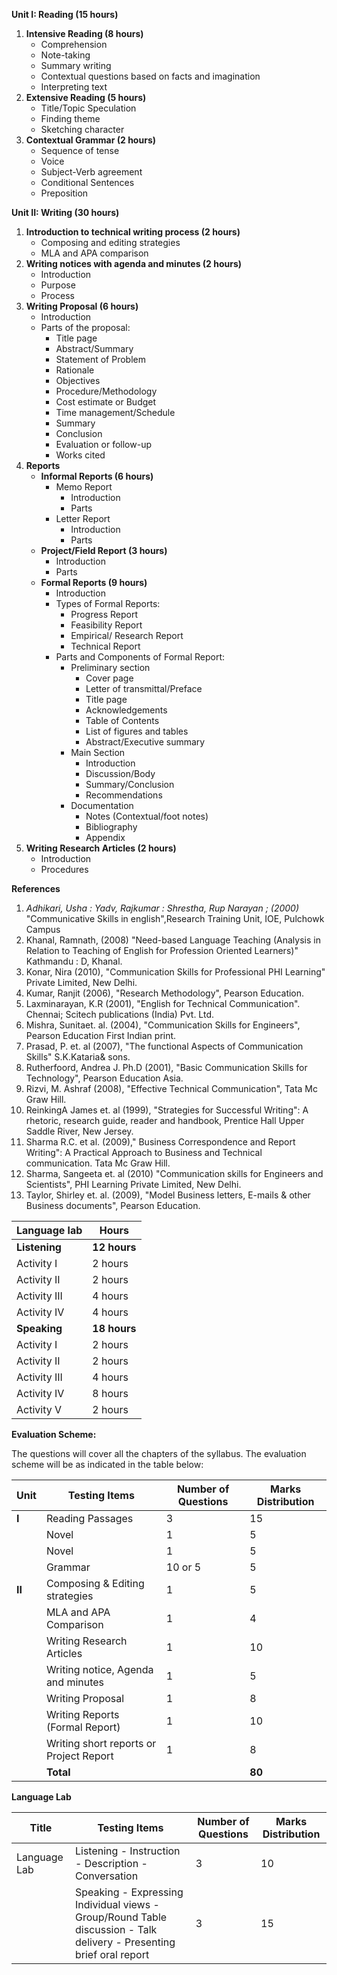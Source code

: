 **Unit I: Reading (15 hours)**

1. **Intensive Reading (8 hours)**
    * Comprehension
    * Note-taking
    * Summary writing
    * Contextual questions based on facts and imagination
    * Interpreting text
2. **Extensive Reading (5 hours)**
    * Title/Topic Speculation
    * Finding theme
    * Sketching character
3. **Contextual Grammar (2 hours)**
    * Sequence of tense
    * Voice
    * Subject-Verb agreement
    * Conditional Sentences
    * Preposition

**Unit II: Writing (30 hours)**

1. **Introduction to technical writing process (2 hours)**
    * Composing and editing strategies
    * MLA and APA comparison
2. **Writing notices with agenda and minutes (2 hours)**
    * Introduction
    * Purpose 
    * Process
3. **Writing Proposal (6 hours)**
    * Introduction
    * Parts of the proposal:
        * Title page
        * Abstract/Summary
        * Statement of Problem
        * Rationale
        * Objectives
        * Procedure/Methodology
        * Cost estimate or Budget
        * Time management/Schedule
        * Summary
        * Conclusion
        * Evaluation or follow-up
        * Works cited
4. **Reports**
    * **Informal Reports (6 hours)**
        * Memo Report
            * Introduction
            * Parts
        * Letter Report
            * Introduction
            * Parts
    * **Project/Field Report (3 hours)**
        * Introduction
        * Parts
    * **Formal Reports (9 hours)**
        * Introduction
        * Types of Formal Reports:
            * Progress Report
            * Feasibility Report
            * Empirical/ Research Report
            * Technical Report
        * Parts and Components of Formal Report:
            * Preliminary section 
                * Cover page
                * Letter of transmittal/Preface
                * Title page
                * Acknowledgements
                * Table of Contents
                * List of figures and tables
                * Abstract/Executive summary
            * Main Section
                * Introduction
                * Discussion/Body
                * Summary/Conclusion
                * Recommendations
            * Documentation
                * Notes (Contextual/foot notes)
                * Bibliography
                * Appendix
5. **Writing Research Articles (2 hours)**
    * Introduction
    * Procedures

**References**

1. *Adhikari, Usha : Yadv, Rajkumar : Shrestha, Rup Narayan ; (2000)* "Communicative Skills in english",Research Training Unit, IOE, Pulchowk Campus
2. Khanal, Ramnath, (2008) "Need-based Language Teaching (Analysis in Relation to Teaching of English for Profession Oriented Learners)" Kathmandu : D, Khanal.
3. Konar, Nira (2010), "Communication Skills for Professional PHI Learning" Private Limited, New Delhi.
4. Kumar, Ranjit (2006), "Research Methodology", Pearson Education. 
5. Laxminarayan, K.R (2001), "English for Technical Communication". Chennai; Scitech publications (India) Pvt. Ltd. 
6. Mishra, Sunitaet. al. (2004), "Communication Skills for Engineers", Pearson Education First Indian print.
7. Prasad, P. et. al (2007), "The functional Aspects of Communication Skills" S.K.Kataria&amp; sons.
8. Rutherfoord, Andrea J. Ph.D (2001), "Basic Communication Skills for Technology", Pearson Education Asia.
9. Rizvi, M. Ashraf (2008), "Effective Technical Communication", Tata Mc Graw Hill.
10. ReinkingA James et. al (1999), "Strategies for Successful Writing": A rhetoric, research guide, reader and handbook, Prentice Hall Upper Saddle River, New Jersey. 
11. Sharma R.C. et al. (2009)," Business Correspondence and Report Writing": A Practical Approach to Business and Technical communication. Tata Mc Graw Hill.
12. Sharma, Sangeeta et. al (2010) "Communication skills for Engineers and Scientists", PHI Learning Private Limited, New Delhi. 
13. Taylor, Shirley et. al. (2009), "Model Business letters, E-mails & other Business documents", Pearson Education.


| Language lab  | Hours        |
| ------------- | ------------ |
| **Listening** | **12 hours** |
| Activity I    | 2 hours      | General instruction on effective listening, factors influencing listening, and note-taking to ensure attention. (Equipment Required: Laptop, multimedia, laser pointer, overhead projector, power point, DVD, video set, screen)            |
| Activity II   | 2 hours      | Listening to recorded authentic instruction followed by exercises. (Equipment Required: Cassette player or laptop)                                                                                                                          |
| Activity III  | 4 hours      | Listening to recorded authentic description followed by exercises. (Equipment Required: Cassette player or laptop)                                                                                                                          |
| Activity IV   | 4 hours      | Listening to recorded authentic conversation followed by exercises (Equipment Required: Cassette player or laptop)                                                                                                                          |
| **Speaking**  | **18 hours** |
| Activity I    | 2 hours      | General instruction on effective speaking ensuring audience's attention, comprehension and efficient use of Audio-visual aids. (Equipment Required: Laptop, multimedia, laser pointer, DVD, video, overhead projector, power point, screen) |
| Activity II   | 2 hours      | Making students express their individual views on the assigned topics (Equipment Required: Microphone, movie camera)                                                                                                                        |
| Activity III  | 4 hours      | Getting students to participate in group discussion on the assigned topics                                                                                                                                                                  |
| Activity IV   | 8 hours      | Making students deliver talk either individually or in group on the assigned topics  (Equipment Required: Overhead projector, microphone, power point, laser pointer multimedia, video camera, screen)                                      |
| Activity V    | 2 hours      | Getting students to present their brief oral reports individually on the topics of their choice. (Equipment Required: Overhead projector, microphone, power point, laser pointer multimedia, video camera, screen)                          |

**Evaluation Scheme:**

The questions will cover all the chapters of the syllabus. The evaluation scheme will be as indicated in the table below:

| Unit   | Testing Items                           | Number of Questions | Marks Distribution |
| ------ | --------------------------------------- | ------------------- | ------------------ |
| **I**  | Reading Passages                        | 3                   | 15                 |
|        | Novel                                   | 1                   | 5                  |
|        | Novel                                   | 1                   | 5                  |
|        | Grammar                                 | 10 or 5             | 5                  |
| **II** | Composing & Editing strategies          | 1                   | 5                  |
|        | MLA and APA Comparison                  | 1                   | 4                  |
|        | Writing Research Articles               | 1                   | 10                 |
|        | Writing notice, Agenda and minutes      | 1                   | 5                  |
|        | Writing Proposal                        | 1                   | 8                  |
|        | Writing Reports (Formal Report)         | 1                   | 10                 |
|        | Writing short reports or Project Report | 1                   | 8                  |
|        | **Total**                               |                     | **80**             |

**Language Lab**

| Title        | Testing Items                                                                                                        | Number of Questions | Marks Distribution |
| ------------ | -------------------------------------------------------------------------------------------------------------------- | ------------------- | ------------------ |
| Language Lab | Listening - Instruction - Description - Conversation                                                                 | 3                   | 10                 |
|              | Speaking - Expressing Individual views - Group/Round Table discussion - Talk delivery - Presenting brief oral report | 3                   | 15                 |

